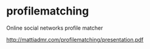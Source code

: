 profilematching
===============

Online social networks profile matcher

http://mattiadmr.com/profilematching/presentation.pdf
